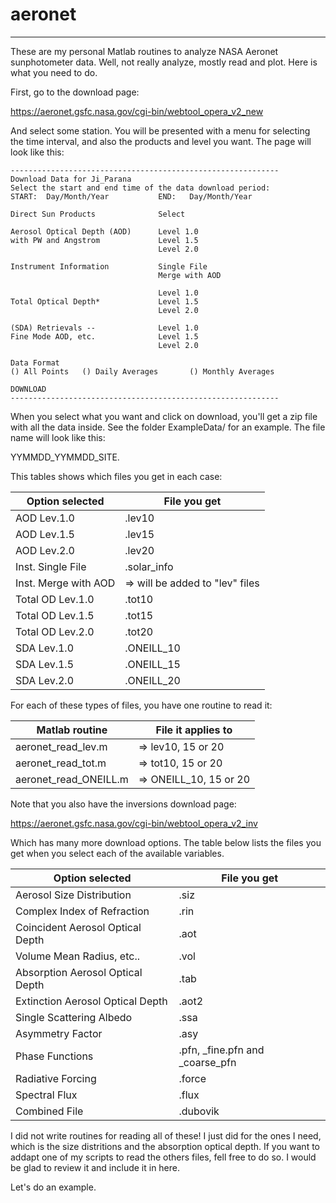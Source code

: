 # aeronet
---

These are my personal Matlab routines to analyze NASA Aeronet
sunphotometer data. Well, not really analyze, mostly read and
plot. Here is what you need to do.

First, go to the download page:

https://aeronet.gsfc.nasa.gov/cgi-bin/webtool_opera_v2_new

And select some station. You will be presented with a menu for
selecting the time interval, and also the products and level you
want. The page will look like this: 

```
------------------------------------------------------------
Download Data for Ji_Parana
Select the start and end time of the data download period:
START:	Day/Month/Year           END:	Day/Month/Year

Direct Sun Products	             Select

Aerosol Optical Depth (AOD)      Level 1.0 
with PW and Angstrom             Level 1.5 
                                 Level 2.0 

Instrument Information           Single File 
                                 Merge with AOD 

                                 Level 1.0
Total Optical Depth*             Level 1.5
                                 Level 2.0

(SDA) Retrievals --              Level 1.0
Fine Mode AOD, etc.              Level 1.5
                                 Level 2.0

Data Format
() All Points   () Daily Averages       () Monthly Averages

DOWNLOAD
------------------------------------------------------------
```

When you select what you want and click on download, you'll get a zip
file with all the data inside. See the folder ExampleData/ for an
example. The file name will look like this:

YYMMDD_YYMMDD_SITE.<something>

This tables shows which files you get in each case:

|Option selected | File you get
|------| ----
|AOD Lev.1.0             |<site id>.lev10                   |
|AOD Lev.1.5             |<site id>.lev15                   |
|AOD Lev.2.0             |<site id>.lev20                   |
|Inst. Single File       |<site id>.solar_info              |
|Inst. Merge with AOD    |=> will be added to "lev" files   |
|Total OD Lev.1.0        |<site id>.tot10                   |
|Total OD Lev.1.5        |<site id>.tot15                   |
|Total OD Lev.2.0        |<site id>.tot20                   |
|SDA Lev.1.0             |<site id>.ONEILL_10               |
|SDA Lev.1.5             |<site id>.ONEILL_15               |
|SDA Lev.2.0             |<site id>.ONEILL_20               |

For each of these types of files, you have one routine to read it:

|Matlab routine | File it applies to
|------| ----
|aeronet_read_lev.m    |=> lev10, 15 or 20     |
|aeronet_read_tot.m    |=> tot10, 15 or 20     |
|aeronet_read_ONEILL.m |=> ONEILL_10, 15 or 20 |

Note that you also have the inversions download page:

https://aeronet.gsfc.nasa.gov/cgi-bin/webtool_opera_v2_inv

Which has many more download options. The table below lists the files
you get when you select each of the available variables.

|Option selected | File you get
|------| ----
|Aerosol Size Distribution	        |<site id>.siz
|Complex Index of Refraction	    |<site id>.rin
|Coincident Aerosol Optical Depth   |<site id>.aot
|Volume Mean Radius, etc..          |<site id>.vol
|Absorption Aerosol Optical Depth	|<site id>.tab
|Extinction Aerosol Optical Depth	|<site id>.aot2
|Single Scattering Albedo	        |<site id>.ssa
|Asymmetry Factor	                |<site id>.asy
|Phase Functions	                |<site id>.pfn, <site id>_fine.pfn and <site id>_coarse_pfn
|Radiative Forcing	                |<site id>.force
|Spectral Flux	                    |<site id>.flux
|Combined File                      | <site id>.dubovik

I did not write routines for reading all of these! I just did for the
ones I need, which is the size distritions and the absorption optical
depth. If you want to addapt one of my scripts to read the others
files, fell free to do so. I would be glad to review it and include it
in here.

Let's do an example.

